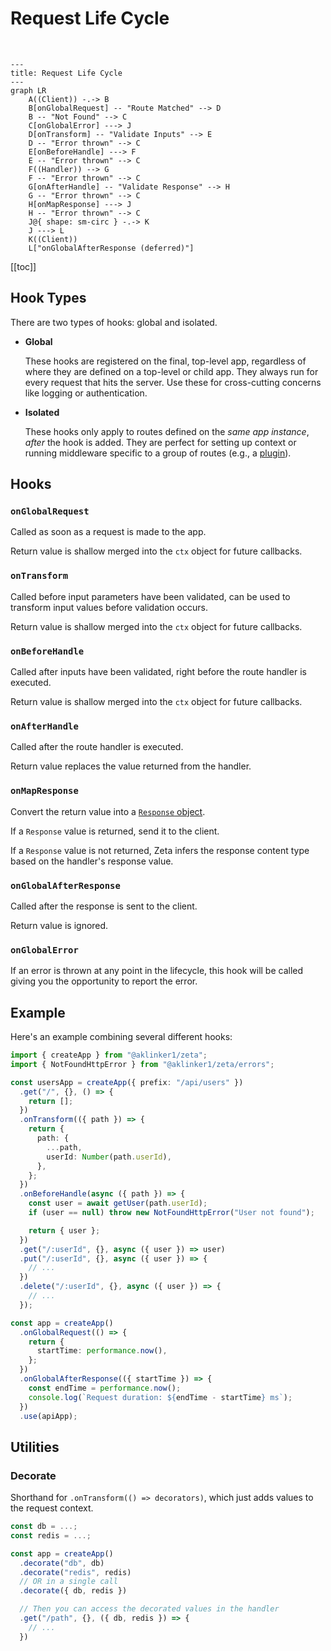 # Request Life Cycle

<br/>

```mermaid
---
title: Request Life Cycle
---
graph LR
    A((Client)) -.-> B
    B[onGlobalRequest] -- "Route Matched" --> D
    B -- "Not Found" --> C
    C[onGlobalError] ---> J
    D[onTransform] -- "Validate Inputs" --> E
    D -- "Error thrown" --> C
    E[onBeforeHandle] ---> F
    E -- "Error thrown" --> C
    F((Handler)) --> G
    F -- "Error thrown" --> C
    G[onAfterHandle] -- "Validate Response" --> H
    G -- "Error thrown" --> C
    H[onMapResponse] ---> J
    H -- "Error thrown" --> C
    J@{ shape: sm-circ } -.-> K
    J ---> L
    K((Client))
    L["onGlobalAfterResponse (deferred)"]
```

[[toc]]

## Hook Types

There are two types of hooks: global and isolated.

- **Global**

  These hooks are registered on the final, top-level app, regardless of where they are defined on a top-level or child app. They always run for every request that hits the server. Use these for cross-cutting concerns like logging or authentication.

- **Isolated**

  These hooks only apply to routes defined on the _same app instance_, _after_ the hook is added. They are perfect for setting up context or running middleware specific to a group of routes (e.g., a [plugin](/composing-apps#plugins)).

## Hooks

### `onGlobalRequest`

Called as soon as a request is made to the app.

Return value is shallow merged into the `ctx` object for future callbacks.

### `onTransform`

Called before input parameters have been validated, can be used to transform input values before validation occurs.

Return value is shallow merged into the `ctx` object for future callbacks.

### `onBeforeHandle`

Called after inputs have been validated, right before the route handler is executed.

Return value is shallow merged into the `ctx` object for future callbacks.

### `onAfterHandle`

Called after the route handler is executed.

Return value replaces the value returned from the handler.

### `onMapResponse`

Convert the return value into a [`Response` object](https://developer.mozilla.org/en-US/docs/Web/API/Response).

If a `Response` value is returned, send it to the client.

If a `Response` value is not returned, Zeta infers the response content type based on the handler's response value.

### `onGlobalAfterResponse`

Called after the response is sent to the client.

Return value is ignored.

### `onGlobalError`

If an error is thrown at any point in the lifecycle, this hook will be called giving you the opportunity to report the error.

## Example

Here's an example combining several different hooks:

```ts
import { createApp } from "@aklinker1/zeta";
import { NotFoundHttpError } from "@aklinker1/zeta/errors";

const usersApp = createApp({ prefix: "/api/users" })
  .get("/", {}, () => {
    return [];
  })
  .onTransform(({ path }) => {
    return {
      path: {
        ...path,
        userId: Number(path.userId),
      },
    };
  })
  .onBeforeHandle(async ({ path }) => {
    const user = await getUser(path.userId);
    if (user == null) throw new NotFoundHttpError("User not found");

    return { user };
  })
  .get("/:userId", {}, async ({ user }) => user)
  .put("/:userId", {}, async ({ user }) => {
    // ...
  })
  .delete("/:userId", {}, async ({ user }) => {
    // ...
  });

const app = createApp()
  .onGlobalRequest(() => {
    return {
      startTime: performance.now(),
    };
  })
  .onGlobalAfterResponse(({ startTime }) => {
    const endTime = performance.now();
    console.log(`Request duration: ${endTime - startTime} ms`);
  })
  .use(apiApp);
```

## Utilities

### Decorate

Shorthand for `.onTransform(() => decorators)`, which just adds values to the request context.

```ts
const db = ...;
const redis = ...;

const app = createApp()
  .decorate("db", db)
  .decorate("redis", redis)
  // OR in a single call
  .decorate({ db, redis })

  // Then you can access the decorated values in the handler
  .get("/path", {}, ({ db, redis }) => {
    // ...
  })
```
